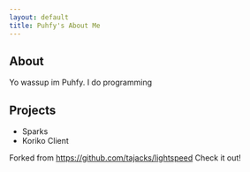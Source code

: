 ```yaml
---
layout: default
title: Puhfy's About Me
---
```


## About
Yo wassup im Puhfy. I do programming

## Projects
- Sparks
- Koriko Client

Forked from https://github.com/tajacks/lightspeed Check it out!
